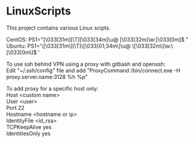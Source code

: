 # LinuxScripts
This project contains various Linux scipts.<br>

CentOS: PS1="\[\033[31m\][\T]\[\033[34m\]\u@ \[\033[32m\]\w:\[\033[0m\]\$ "<br>
Ubuntu: PS1='\\[\033[31m\\][\T]\\[\033[01;34m\\]\u@ \\[\033[32m\\]\w:\\[\033[0m\\]$ '<br>

To use ssh behind VPN using a proxy with gitbash and openssh:<br>
Edit "~/.ssh/config" file and add "ProxyCommand /bin/connect.exe -H proxy.server.name:3128 %h %p"<br>

To add proxy for a specific host only:<br>
Host \<custom name\><br>
  User \<user\><br>
  Port 22<br>
  Hostname \<hostname or ip\><br>
  IdentityFile \<id_rsa\><br>
  TCPKeepAlive yes<br>
  IdentitiesOnly yes<br>
